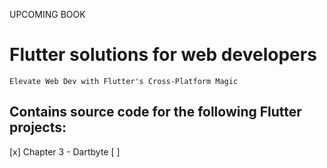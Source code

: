 UPCOMING BOOK
# Flutter solutions for web developers
`Elevate Web Dev with Flutter's Cross-Platform Magic`

## Contains source code for the following Flutter projects:
[x] Chapter 3 - Dartbyte
[ ]

